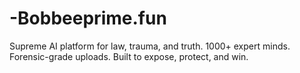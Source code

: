 # -Bobbeeprime.fun
Supreme AI platform for law, trauma, and truth. 1000+ expert minds. Forensic-grade uploads. Built to expose, protect, and win.
